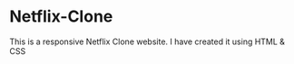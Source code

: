 # Netflix-Clone
This is  a responsive Netflix Clone website. I have created it using HTML &amp; CSS
